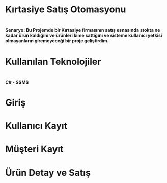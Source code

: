 <h1> Kırtasiye Satış Otomasyonu <h1>
<h4>Senaryo: Bu Projemde bir Kırtasiye firmasının satış esnasında stokta ne kadar ürün kaldığını ve ürünleri kime sattığını ve sisteme kullanıcı yetkisi olmayanların giremeyeceği bir proje geliştirdim.<h4>
<h1>  Kullanılan Teknolojiler<h1>
<h4> C# - SSMS  <h4>
<h1>Giriş<h1>

<h1>Kullanıcı Kayıt<h1>

<h1>Müşteri Kayıt<h1>

<h1>Ürün Detay ve Satış<h1>
